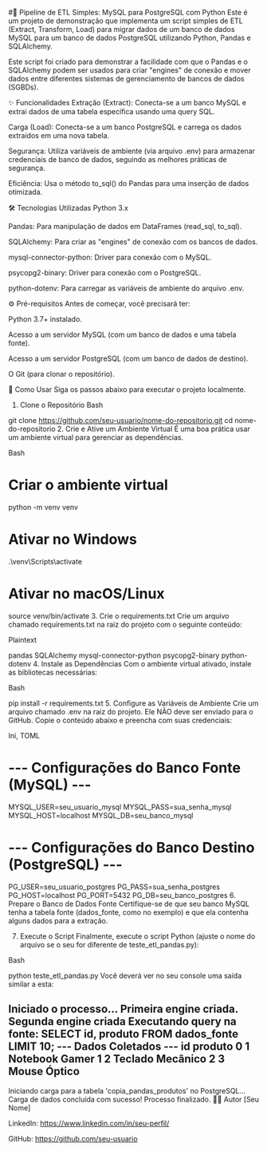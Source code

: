 #🚀 Pipeline de ETL Simples: MySQL para PostgreSQL com Python
Este é um projeto de demonstração que implementa um script simples de ETL (Extract, Transform, Load) para migrar dados de um banco de dados MySQL para um banco de dados PostgreSQL utilizando Python, Pandas e SQLAlchemy.

Este script foi criado para demonstrar a facilidade com que o Pandas e o SQLAlchemy podem ser usados para criar "engines" de conexão e mover dados entre diferentes sistemas de gerenciamento de bancos de dados (SGBDs).

✨ Funcionalidades
Extração (Extract): Conecta-se a um banco MySQL e extrai dados de uma tabela específica usando uma query SQL.

Carga (Load): Conecta-se a um banco PostgreSQL e carrega os dados extraídos em uma nova tabela.

Segurança: Utiliza variáveis de ambiente (via arquivo .env) para armazenar credenciais de banco de dados, seguindo as melhores práticas de segurança.

Eficiência: Usa o método to_sql() do Pandas para uma inserção de dados otimizada.

🛠️ Tecnologias Utilizadas
Python 3.x

Pandas: Para manipulação de dados em DataFrames (read_sql, to_sql).

SQLAlchemy: Para criar as "engines" de conexão com os bancos de dados.

mysql-connector-python: Driver para conexão com o MySQL.

psycopg2-binary: Driver para conexão com o PostgreSQL.

python-dotenv: Para carregar as variáveis de ambiente do arquivo .env.

⚙️ Pré-requisitos
Antes de começar, você precisará ter:

Python 3.7+ instalado.

Acesso a um servidor MySQL (com um banco de dados e uma tabela fonte).

Acesso a um servidor PostgreSQL (com um banco de dados de destino).

O Git (para clonar o repositório).

🚀 Como Usar
Siga os passos abaixo para executar o projeto localmente.

1. Clone o Repositório
Bash

git clone https://github.com/seu-usuario/nome-do-repositorio.git
cd nome-do-repositorio
2. Crie e Ative um Ambiente Virtual
É uma boa prática usar um ambiente virtual para gerenciar as dependências.

Bash

# Criar o ambiente virtual
python -m venv venv

# Ativar no Windows
.\venv\Scripts\activate

# Ativar no macOS/Linux
source venv/bin/activate
3. Crie o requirements.txt
Crie um arquivo chamado requirements.txt na raiz do projeto com o seguinte conteúdo:

Plaintext

pandas
SQLAlchemy
mysql-connector-python
psycopg2-binary
python-dotenv
4. Instale as Dependências
Com o ambiente virtual ativado, instale as bibliotecas necessárias:

Bash

pip install -r requirements.txt
5. Configure as Variáveis de Ambiente
Crie um arquivo chamado .env na raiz do projeto. Ele NÃO deve ser enviado para o GitHub. Copie o conteúdo abaixo e preencha com suas credenciais:

Ini, TOML

# --- Configurações do Banco Fonte (MySQL) ---
MYSQL_USER=seu_usuario_mysql
MYSQL_PASS=sua_senha_mysql
MYSQL_HOST=localhost
MYSQL_DB=seu_banco_mysql

# --- Configurações do Banco Destino (PostgreSQL) ---
PG_USER=seu_usuario_postgres
PG_PASS=sua_senha_postgres
PG_HOST=localhost
PG_PORT=5432
PG_DB=seu_banco_postgres
6. Prepare o Banco de Dados Fonte
Certifique-se de que seu banco MySQL tenha a tabela fonte (dados_fonte, como no exemplo) e que ela contenha alguns dados para a extração.

7. Execute o Script
Finalmente, execute o script Python (ajuste o nome do arquivo se o seu for diferente de teste_etl_pandas.py):

Bash

python teste_etl_pandas.py
Você deverá ver no seu console uma saída similar a esta:

Iniciado o processo...
Primeira engine criada.
Segunda engine criada
Executando query na fonte: SELECT id, produto FROM dados_fonte LIMIT 10;
--- Dados Coletados ---
   id           produto
0   1   Notebook Gamer
1   2  Teclado Mecânico
2   3     Mouse Óptico
-----------------------
Iniciando carga para a tabela 'copia_pandas_produtos' no PostgreSQL...
Carga de dados concluída com sucesso!
Processo finalizado.
👨‍💻 Autor
[Seu Nome]

LinkedIn: https://www.linkedin.com/in/seu-perfil/

GitHub: https://github.com/seu-usuario
